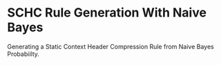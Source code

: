 # SCHC Rule Generation With Naive Bayes
Generating a Static Context Header Compression Rule from Naive Bayes Probabiilty.
